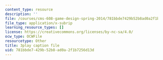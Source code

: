 ```yaml
---
content_type: resource
description: ''
file: /courses/cms-608-game-design-spring-2014/781bbde7429b52b8ad0a2f1b7256d13d_1506651.vtt
file_type: application/x-subrip
learning_resource_types: []
license: https://creativecommons.org/licenses/by-nc-sa/4.0/
ocw_type: OCWFile
resourcetype: Other
title: 3play caption file
uid: 781bbde7-429b-52b8-ad0a-2f1b7256d13d
---
```

